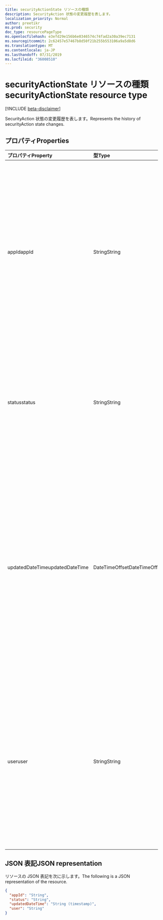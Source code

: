 ```yaml
---
title: securityActionState リソースの種類
description: SecurityAction 状態の変更履歴を表します。
localization_priority: Normal
author: preetikr
ms.prod: security
doc_type: resourcePageType
ms.openlocfilehash: e3efd29e156b6e0346574c74fad2a30a39ec7131
ms.sourcegitcommit: 2c62457e57467b8d50f21b255b553106a9a5d8d6
ms.translationtype: MT
ms.contentlocale: ja-JP
ms.lasthandoff: 07/31/2019
ms.locfileid: "36008510"
---
```

# <a name="securityactionstate-resource-type"></a><span data-ttu-id="566f8-103">securityActionState リソースの種類</span><span class="sxs-lookup"><span data-stu-id="566f8-103">securityActionState resource type</span></span>

[!INCLUDE [beta-disclaimer](../../includes/beta-disclaimer.md)]

<span data-ttu-id="566f8-104">SecurityAction 状態の変更履歴を表します。</span><span class="sxs-lookup"><span data-stu-id="566f8-104">Represents the history of securityAction state changes.</span></span>

## <a name="properties"></a><span data-ttu-id="566f8-105">プロパティ</span><span class="sxs-lookup"><span data-stu-id="566f8-105">Properties</span></span>

| <span data-ttu-id="566f8-106">プロパティ</span><span class="sxs-lookup"><span data-stu-id="566f8-106">Property</span></span>     | <span data-ttu-id="566f8-107">型</span><span class="sxs-lookup"><span data-stu-id="566f8-107">Type</span></span>        | <span data-ttu-id="566f8-108">説明</span><span class="sxs-lookup"><span data-stu-id="566f8-108">Description</span></span> |
|:-------------|:------------|:------------|
|<span data-ttu-id="566f8-109">appId</span><span class="sxs-lookup"><span data-stu-id="566f8-109">appId</span></span>|<span data-ttu-id="566f8-110">String</span><span class="sxs-lookup"><span data-stu-id="566f8-110">String</span></span>|<span data-ttu-id="566f8-111">アクションに更新プログラム (PATCH) を送信した、呼び出し元アプリケーションのアプリケーション ID。</span><span class="sxs-lookup"><span data-stu-id="566f8-111">The Application ID of the calling application that submitted an update (PATCH) to the action.</span></span> <span data-ttu-id="566f8-112">は`appId` 、認証トークンから抽出され、呼び出し元アプリケーションによって手動で入力されることはありません。</span><span class="sxs-lookup"><span data-stu-id="566f8-112">The `appId` should be extracted from the auth token and not entered manually by the calling application.</span></span>|
|<span data-ttu-id="566f8-113">status</span><span class="sxs-lookup"><span data-stu-id="566f8-113">status</span></span>|<span data-ttu-id="566f8-114">String</span><span class="sxs-lookup"><span data-stu-id="566f8-114">String</span></span>| <span data-ttu-id="566f8-115">この更新プログラムの securityAction の状態。</span><span class="sxs-lookup"><span data-stu-id="566f8-115">Status of the securityAction in this update.</span></span> <span data-ttu-id="566f8-116">使用可能な値は、`NotStarted`、`Running`、`Completed`、`Failed` です。</span><span class="sxs-lookup"><span data-stu-id="566f8-116">Possible values are: `NotStarted`, `Running`, `Completed`, `Failed`.</span></span>|
|<span data-ttu-id="566f8-117">updatedDateTime</span><span class="sxs-lookup"><span data-stu-id="566f8-117">updatedDateTime</span></span>|<span data-ttu-id="566f8-118">DateTimeOffset</span><span class="sxs-lookup"><span data-stu-id="566f8-118">DateTimeOffset</span></span>| <span data-ttu-id="566f8-119">ActionState が更新されたときのタイムスタンプ。</span><span class="sxs-lookup"><span data-stu-id="566f8-119">Timestamp when the actionState was updated.</span></span> <span data-ttu-id="566f8-120">Timestamp 型は、ISO 8601 形式を使用して日付と時刻の情報を表し、必ず UTC 時間です。</span><span class="sxs-lookup"><span data-stu-id="566f8-120">The Timestamp type represents date and time information using ISO 8601 format and is always in UTC time.</span></span> <span data-ttu-id="566f8-121">たとえば、2014 年 1 月 1 日午前 0 時 (UTC) は、次のようになります。`'2014-01-01T00:00:00Z'`</span><span class="sxs-lookup"><span data-stu-id="566f8-121">For example, midnight UTC on Jan 1, 2014 would look like this: `'2014-01-01T00:00:00Z'`</span></span>|
|<span data-ttu-id="566f8-122">user</span><span class="sxs-lookup"><span data-stu-id="566f8-122">user</span></span>|<span data-ttu-id="566f8-123">String</span><span class="sxs-lookup"><span data-stu-id="566f8-123">String</span></span>|<span data-ttu-id="566f8-124">更新 (PATCH) をアクションに送信した、サインインしているユーザーのユーザープリンシパル名。</span><span class="sxs-lookup"><span data-stu-id="566f8-124">The user principal name of the signed-in user that submitted an update (PATCH) to the action.</span></span> <span data-ttu-id="566f8-125">は`user` 、認証トークンから抽出され、呼び出し元アプリケーションによって手動で入力されることはありません。</span><span class="sxs-lookup"><span data-stu-id="566f8-125">The `user` should be extracted from the auth token and not entered manually by the calling application.</span></span>|

## <a name="json-representation"></a><span data-ttu-id="566f8-126">JSON 表記</span><span class="sxs-lookup"><span data-stu-id="566f8-126">JSON representation</span></span>

<span data-ttu-id="566f8-127">リソースの JSON 表記を次に示します。</span><span class="sxs-lookup"><span data-stu-id="566f8-127">The following is a JSON representation of the resource.</span></span>

<!-- {
  "blockType": "resource",
  "optionalProperties": [

  ],
  "@odata.type": "microsoft.graph.securityActionState",
  "baseType": null
}-->

```json
{
  "appId": "String",
  "status": "String",
  "updatedDateTime": "String (timestamp)",
  "user": "String"
}
```

<!-- uuid: 16cd6b66-4b1a-43a1-adaf-3a886856ed98
2019-02-04 14:57:30 UTC -->
<!-- {
  "type": "#page.annotation",
  "description": "securityActionState resource",
  "keywords": "",
  "section": "documentation",
  "tocPath": ""
}-->
